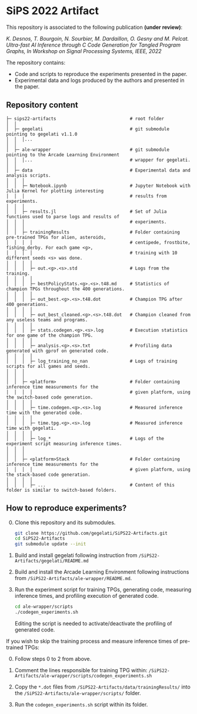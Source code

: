 # SiPS 2022 Artifact

This repository is associated to the following publication **(under review)**:

*K. Desnos, T. Bourgoin, N. Sourbier, M. Dardaillon, O. Gesny and M. Pelcat. Ultra-fast AI Inference through C Code Generation for Tangled Program Graphs, In Workshop on Signal Processing Systems, IEEE, 2022*

The repository contains:
* Code and scripts to reproduce the experiments presented in the paper.
* Experimental data and logs produced by the authors and presented in the paper.

## Repository content
```
├─ sips22-artifacts                            # root folder
│  │                                           
│  ├─ gegelati                                 # git submodule pointing to gegelati v1.1.0
│  │  │...                                     
│  │                                           
│  ├─ ale-wrapper                              # git submodule pointing to the Arcade Learning Environment
│  │  │...                                     # wrapper for gegelati.
│  │                                           
│  ├─ data                                     # Experimental data and analysis scripts.
│  │  │                                        
│  │  ├─ Notebook.ipynb                        # Jupyter Notebook with Julia Kernel for plotting interesting 
│  │  │                                        # results from experiments.
│  │  │                                        
│  │  ├─ results.jl                            # Set of Julia functions used to parse logs and results of 
│  │  │                                        # experiments.
│  │  │                                        
│  │  ├─ trainingResults                       # Folder containing pre-trained TPGs for alien, asteroids, 
│  │  │  │                                     # centipede, frostbite, fishing_derby. For each game <g>, 
│  │  │  │                                     # training with 10 different seeds <s> was done.
│  │  │  │                                     
│  │  │  ├─ out.<g>.<s>.std                    # Logs from the training.               
│  │  │  │
│  │  │  ├─ bestPolicyStats.<g>.<s>.t48.md     # Statistics of champion TPGs throughout the 400 generations.
│  │  │  │                      
│  │  │  ├─ out_best.<g>.<s>.t48.dot           # Champion TPG after 400 generations.
│  │  │  │
│  │  │  ├─ out_best_cleaned.<g>.<s>.t48.dot   # Champion cleaned from any useless teams and programs.
│  │  │  │
│  │  │  ├─ stats.codegen.<g>.<s>.log          # Execution statistics for one game of the champion TPG.
│  │  │  │
│  │  │  ├─ analysis.<g>.<s>.txt               # Profiling data generated with gprof on generated code.
│  │  │  │
│  │  │  ├─ log_training_no_nan                # Logs of training scripts for all games and seeds.
│  │  │
│  │  │
│  │  ├─ <platform>                            # Folder containing inference time measurements for the 
│  │  │  │                                     # given platform, using the switch-based code generation.
│  │  │  │
│  │  │  ├─ time.codegen.<g>.<s>.log           # Measured inference time with the generated code.
│  │  │  │
│  │  │  ├─ time.tpg.<g>.<s>.log               # Measured inference time with gegelati.
│  │  │  │
│  │  │  ├─ log_*                              # Logs of the experiment script measuring inference times.
│  │  │  
│  │  │  
│  │  ├─ <platform>Stack                       # Folder containing inference time measurements for the 
│  │  │  │                                     # given platform, using the stack-based code generation.
│  │  │  │
│  │  │  ├─ ...                                # Content of this folder is similar to switch-based folders.
```

## How to reproduce experiments?

0. Clone this repository and its submodules.
   ```bash
   git clone https://github.com/gegelati/SiPS22-Artifacts.git 
   cd SiPS22-Artifacts
   git submodule update --init   
   ```
   
1. Build and install gegelati following instruction from `/SiPS22-Artifacts/gegelati/README.md` 

2. Build and install the Arcade Learning Environment following instructions from 
   `/SiPS22-Artifacts/ale-wrapper/README.md`.
   
3. Run the experiment script for training TPGs, generating code, measuring inference times, 
   and profiling execution of generated code.
   ```bash
   cd ale-wrapper/scripts
   ./codegen_experiments.sh
   ```
   Editing the script is needed to activate/deactivate the profiling of generated code.

If you wish to skip the training process and measure inference times of pre-trained TPGs:

0. Follow steps 0 to 2 from above.
   
1. Comment the lines responsible for training TPG within:
   `/SiPS22-Artifacts/ale-wrapper/scripts/codegen_experiments.sh` 
   
2. Copy the `*.dot` files from `/SiPS22-Artifacts/data/trainingResults/` into the
   `/SiPS22-Artifacts/ale-wrapper/scripts/` folder.

3. Run the `codegen_experiments.sh` script within its folder.

